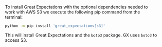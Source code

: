 To install Great Expectations with the optional dependencies needed to work with AWS S3 we execute the following pip command from the terminal:

```bash title="Terminal input"
python -m pip install 'great_expectations[s3]'
```

This will install Great Expectations and the `boto3` package.  GX uses `boto3` to access S3.